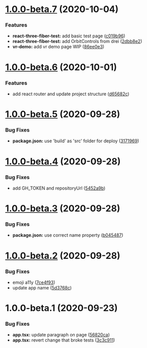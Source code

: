 # [1.0.0-beta.7](https://github.com/mapviz-app/mapviz-app.github.io/compare/v1.0.0-beta.6...v1.0.0-beta.7) (2020-10-04)


### Features

* **react-three-fiber-test:** add basic test page ([c019b96](https://github.com/mapviz-app/mapviz-app.github.io/commit/c019b966a317383c73e8a2417798be52fadff248))
* **react-three-fiber-test:** add OrbitControls from drei ([2dbb8e2](https://github.com/mapviz-app/mapviz-app.github.io/commit/2dbb8e2360480c91ae71f44ae533ad756fc6a623))
* **vr-demo:** add vr demo page WIP ([86ee0e3](https://github.com/mapviz-app/mapviz-app.github.io/commit/86ee0e32ccb77696db91785a61d9f28eaac48a3c))

# [1.0.0-beta.6](https://github.com/mapviz-app/mapviz-app.github.io/compare/v1.0.0-beta.5...v1.0.0-beta.6) (2020-10-01)


### Features

* add react router and update project structure ([d65682c](https://github.com/mapviz-app/mapviz-app.github.io/commit/d65682cec28db270a145a6ac6a03887461d07117))

# [1.0.0-beta.5](https://github.com/mapviz-app/mapviz-app.github.io/compare/v1.0.0-beta.4...v1.0.0-beta.5) (2020-09-28)


### Bug Fixes

* **package.json:** use 'build' as 'src' folder for deploy ([3171969](https://github.com/mapviz-app/mapviz-app.github.io/commit/31719691c1a93981b227d9cfa1ee7f9ec834ef53))

# [1.0.0-beta.4](https://github.com/mapviz-app/mapviz-app.github.io/compare/v1.0.0-beta.3...v1.0.0-beta.4) (2020-09-28)


### Bug Fixes

* add GH_TOKEN and repositoryUrl ([5452a9b](https://github.com/mapviz-app/mapviz-app.github.io/commit/5452a9bae832ce3023c8a197a0954833d5935d51))

# [1.0.0-beta.3](https://github.com/mapviz-app/mapviz-app.github.io/compare/v1.0.0-beta.2...v1.0.0-beta.3) (2020-09-28)


### Bug Fixes

* **package.json:** use correct name property ([b045487](https://github.com/mapviz-app/mapviz-app.github.io/commit/b0454873f68b1283489f9430f94d498b09cc7b1e))

# [1.0.0-beta.2](https://github.com/mapviz-app/mapviz-app.github.io/compare/v1.0.0-beta.1...v1.0.0-beta.2) (2020-09-28)


### Bug Fixes

* emoji a11y ([7ce4f93](https://github.com/mapviz-app/mapviz-app.github.io/commit/7ce4f93b9a16138edd565684d3f5bbd483520d61))
* update app name ([5d3768c](https://github.com/mapviz-app/mapviz-app.github.io/commit/5d3768cff6b08d86ddfeea6972903dad007169c0))

# 1.0.0-beta.1 (2020-09-23)


### Bug Fixes

* **app.tsx:**  update paragraph on page ([56820ca](https://github.com/godzillacorporation/godzillacorporation.github.io/commit/56820caa4da103ec99cc0d6f2c21947dfc2955ad))
* **app.tsx:** revert change that broke tests ([3c3c911](https://github.com/godzillacorporation/godzillacorporation.github.io/commit/3c3c91124a8ad8661a4a26ca17f720b628be9854))
